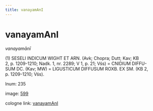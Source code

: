 ```yaml
---
title: vanayamAnI
---
```


# vanayamAnI

<i>vanayamānī</i>  <div n="P" />(1) <bot>SESELI INDICUM WIGHT ET ARN.</bot> (Avk; Chopra; Dutt; Kav; KB <div n="lb" />2, p. 1209-1210; Nadk. 1, nr. 2289; V 1, p. 21; Vśs) = <bot>CNIDIUM DIFFU- <div n="lb" />SUM DC.</bot> (Kav; MW) = <bot>LIGUSTICUM DIFFUSUM ROXB. EX SM.</bot> (KB 2, <div n="lb" />p. 1209-1210; Vśs).

lnum: 235

image: [599](https://www.sanskrit-lexicon.uni-koeln.de/scans/csl-apidev/servepdf.php?dict=snp&page=599)

cologne link: [vanayamAnI](https://sanskrit-lexicon.uni-koeln.de/scans/csl-apidev/getword.php?dict=snp&key=vanayamAnI)

